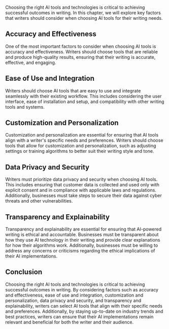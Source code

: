 
Choosing the right AI tools and technologies is critical to achieving successful outcomes in writing. In this chapter, we will explore key factors that writers should consider when choosing AI tools for their writing needs.

Accuracy and Effectiveness
--------------------------

One of the most important factors to consider when choosing AI tools is accuracy and effectiveness. Writers should choose tools that are reliable and produce high-quality results, ensuring that their writing is accurate, effective, and engaging.

Ease of Use and Integration
---------------------------

Writers should choose AI tools that are easy to use and integrate seamlessly with their existing workflow. This includes considering the user interface, ease of installation and setup, and compatibility with other writing tools and systems.

Customization and Personalization
---------------------------------

Customization and personalization are essential for ensuring that AI tools align with a writer's specific needs and preferences. Writers should choose tools that allow for customization and personalization, such as adjusting settings or training algorithms to better suit their writing style and tone.

Data Privacy and Security
-------------------------

Writers must prioritize data privacy and security when choosing AI tools. This includes ensuring that customer data is collected and used only with explicit consent and in compliance with applicable laws and regulations. Additionally, businesses must take steps to secure their data against cyber threats and other vulnerabilities.

Transparency and Explainability
-------------------------------

Transparency and explainability are essential for ensuring that AI-powered writing is ethical and accountable. Businesses must be transparent about how they use AI technology in their writing and provide clear explanations for how their algorithms work. Additionally, businesses must be willing to address any concerns or criticisms regarding the ethical implications of their AI implementations.

Conclusion
----------

Choosing the right AI tools and technologies is critical to achieving successful outcomes in writing. By considering factors such as accuracy and effectiveness, ease of use and integration, customization and personalization, data privacy and security, and transparency and explainability, writers can select AI tools that align with their specific needs and preferences. Additionally, by staying up-to-date on industry trends and best practices, writers can ensure that their AI implementations remain relevant and beneficial for both the writer and their audience.
